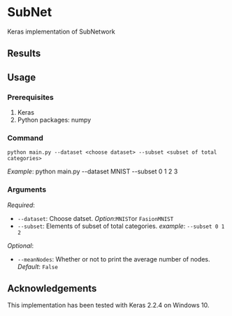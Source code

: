 # SubNet
Keras implementation of SubNetwork

## Results

## Usage
### Prerequisites
1. Keras
2. Python packages: numpy
### Command
    python main.py --dataset <choose dataset> --subset <subset of total categories>
*Example*: python main.py --dataset MNIST --subset 0 1 2 3

### Arguments
*Required*:
* `--dataset`: Choose datset. *Option*:`MNIST`or `FasionMNIST`
* `--subset`: Elements of subset of total categories. *example*: `--subset 0 1 2`

*Optional*: 
* `--meanNodes`: Whether or not to print the average number of nodes. *Default*: `False`

## Acknowledgements
This implementation has been tested with Keras 2.2.4 on Windows 10.
